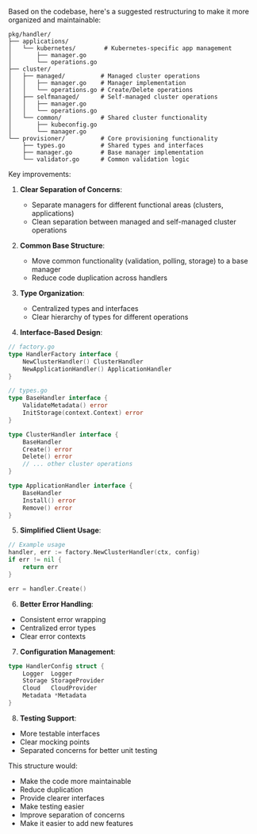 
Based on the codebase, here's a suggested restructuring to make it more organized and maintainable:

```
pkg/handler/
├── applications/
│   └── kubernetes/        # Kubernetes-specific app management
│       ├── manager.go
│       └── operations.go
├── cluster/
│   ├── managed/          # Managed cluster operations
│   │   ├── manager.go    # Manager implementation
│   │   └── operations.go # Create/Delete operations
│   ├── selfmanaged/      # Self-managed cluster operations
│   │   ├── manager.go
│   │   └── operations.go
│   └── common/           # Shared cluster functionality
│       ├── kubeconfig.go
│       └── manager.go
└── provisioner/          # Core provisioning functionality
    ├── types.go          # Shared types and interfaces
    ├── manager.go        # Base manager implementation
    └── validator.go      # Common validation logic
```

Key improvements:

1. **Clear Separation of Concerns**:
   - Separate managers for different functional areas (clusters, applications)
   - Clean separation between managed and self-managed cluster operations

2. **Common Base Structure**:
   - Move common functionality (validation, polling, storage) to a base manager
   - Reduce code duplication across handlers

3. **Type Organization**:
   - Centralized types and interfaces
   - Clear hierarchy of types for different operations

4. **Interface-Based Design**:
```go
// factory.go
type HandlerFactory interface {
    NewClusterHandler() ClusterHandler
    NewApplicationHandler() ApplicationHandler
}

// types.go
type BaseHandler interface {
    ValidateMetadata() error
    InitStorage(context.Context) error
}

type ClusterHandler interface {
    BaseHandler
    Create() error
    Delete() error
    // ... other cluster operations
}

type ApplicationHandler interface {
    BaseHandler
    Install() error
    Remove() error
}
```

5. **Simplified Client Usage**:
```go
// Example usage
handler, err := factory.NewClusterHandler(ctx, config)
if err != nil {
    return err
}

err = handler.Create()
```

6. **Better Error Handling**:
- Consistent error wrapping
- Centralized error types
- Clear error contexts

7. **Configuration Management**:
```go
type HandlerConfig struct {
    Logger  Logger
    Storage StorageProvider
    Cloud   CloudProvider
    Metadata *Metadata
}
```

8. **Testing Support**:
- More testable interfaces
- Clear mocking points
- Separated concerns for better unit testing

This structure would:
- Make the code more maintainable
- Reduce duplication
- Provide clearer interfaces
- Make testing easier
- Improve separation of concerns
- Make it easier to add new features
